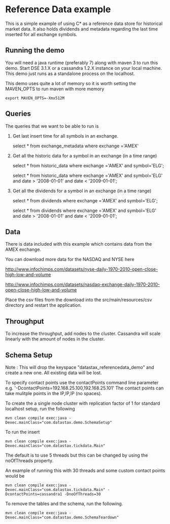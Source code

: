 Reference Data example
========================================================

This is a simple example of using C* as a reference data store for historical market data. It also holds dividends and metadata regarding the last time inserted for all exchange symbols. 

## Running the demo 

You will need a java runtime (preferably 7) along with maven 3 to run this demo. Start DSE 3.1.X or a cassandra 1.2.X instance on your local machine. This demo just runs as a standalone process on the localhost.

This demo uses quite a lot of memory so it is worth setting the MAVEN_OPTS to run maven with more memory

    export MAVEN_OPTS=-Xmx512M

## Queries

The queries that we want to be able to run is 

1. Get last insert time for all symbols in an exchange. 

	select * from exchange_metadata where exchange ='AMEX'
	
2. Get all the historic data for a symbol in an exchange (in a time range)

	select * from historic_data where exchange ='AMEX' and symbol='ELG';

	select * from historic_data where exchange ='AMEX' and symbol='ELG' and date > '2008-01-01' and date < '2009-01-01';

3. Get all the dividends for a symbol in an exchange (in a time range)

	select * from dividends where exchange ='AMEX' and symbol='ELG';
	
	select * from dividends where exchange ='AMEX' and symbol='ELG' and date > '2008-01-01' and date < '2009-01-01';

## Data 

There is data included with this example which contains data from the AMEX exchange. 

You can download more data for the NASDAQ and NYSE here

http://www.infochimps.com/datasets/nyse-daily-1970-2010-open-close-high-low-and-volume

http://www.infochimps.com/datasets/nasdaq-exchange-daily-1970-2010-open-close-high-low-and-volume

Place the csv files from the download into the src/main/resources/csv directory and restart the application. 

## Throughput 

To increase the throughput, add nodes to the cluster. Cassandra will scale linearly with the amount of nodes in the cluster.

## Schema Setup
Note : This will drop the keyspace "datastax_referencedata_demo" and create a new one. All existing data will be lost. 

To specify contact points use the contactPoints command line parameter e.g. '-DcontactPoints=192.168.25.100,192.168.25.101'
The contact points can take mulitple points in the IP,IP,IP (no spaces).

To create the a single node cluster with replication factor of 1 for standard localhost setup, run the following

    mvn clean compile exec:java -Dexec.mainClass="com.datastax.demo.SchemaSetup"

To run the insert

    mvn clean compile exec:java -Dexec.mainClass="com.datastax.tickdata.Main"
    
The default is to use 5 threads but this can be changed by using the noOfThreads property. 

An example of running this with 30 threads and some custom contact points would be 

	mvn clean compile exec:java -Dexec.mainClass="com.datastax.tickdata.Main" -DcontactPoints=cassandra1 -DnoOfThreads=30
	
To remove the tables and the schema, run the following.

    mvn clean compile exec:java -Dexec.mainClass="com.datastax.demo.SchemaTeardown"
	
